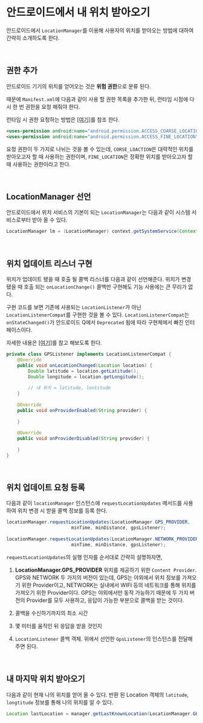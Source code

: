 # 안드로이드에서 내 위치 받아오기
안드로이드에서 `LocationManager`를 이용해 사용자의 위치를 받아오는 방법에 대하여 간략히 소개하도록 한다.

<br/>

## 권한 추가
안드로이드 기기의 위치를 얻어오는 것은 **위험 권한**으로 분류 된다.

때문에 `Manifest.xml`에 다음과 같이 사용 할 권한 목록을 추가한 뒤, 런타임 시점에 다시 한 번 권한을 요청 해줘야 한다.

런타임 시 권한 요청하는 방법은 [[여기]](https://github.com/ParkSangGwon/TedPermission)를 참조 한다.

```xml
<uses-permission android:name="android.permission.ACCESS_COARSE_LOCATION"/>
<uses-permission android:name="android.permission.ACCESS_FINE_LOCATION"/>
```

요청 권한이 두 가지로 나뉘는 것을 볼 수 있는데, `CORSE_LOACTION`은 대략적인 위치를 받아오고자 할 때 사용하는 권한이며, `FINE_LOCATION`은 정확한 위치를 받아오고자 할 때 사용하는 권한이라고 한다.

<br/>

## LocationManager 선언
안드로이드에서 위치 서비스의 기본이 되는 `LocationManager`는 다음과 같이 시스템 서비스로부터 받아 올 수 있다.
```java
LocationManager lm = (LocationManager) context.getSystemService(Context.LOCATION_SERVICE);
```

<br/>

## 위치 업데이트 리스너 구현
위치가 업데이트 됐을 때 호출 될 콜백 리스너를 다음과 같이 선언해준다. 위치가 변경 됐을 때 호출 되는 `onLocationChange()` 콜백만 구현해도 기능 사용에는 큰 무리가 없다.

구현 코드를 보면 기존에 사용되는 `LocationListener`가 아닌 `LocationListenerCompat`를 구현한 것을 볼 수 있다. `LocationListenerCompat`는 `onStateChanged()`가 안드로이드 Q에서 `Deprecated` 됨에 따라 구현체에서 빠진 인터페이스이다. 

자세한 내용은 [[여기]](https://developer.android.com/reference/android/location/LocationListener#onStatusChanged(java.lang.String,%20int,%20android.os.Bundle))를 참고 해보도록 한다.

```java
private class GPSListener implements LocationListenerCompat {
    @Override
    public void onLocationChanged(Location location) {
        Double latitude = location.getLatitude();
        Double longitude = location.getLongitude();
 
        // 내 위치 = latitude, lontitude
    }
 
    @Override
    public void onProviderEnabled(String provider) {
 
    }
 
    @Override
    public void onProviderDisabled(String provider) {
 
    }
}
```

<br/>

## 위치 업데이트 요청 등록
다음과 같이 `locationManager` 인스턴스에 `requestLocationUpdates` 메서드를 사용하여 위치 변경 시 받을 콜백 정보를 등록 한다.

```java
locationManager.requestLocationUpdates(LocationManager.GPS_PROVIDER, 
						minTime, minDistance, gpsListener);
                        
locationManager.requestLocationUpdates(LocationManager.NETWORK_PROVIDER,
						minTime, minDistance, gpsListener);
```

`requestLocationUpdates`의 실행 인자를 순서대로 간략히 설명하자면,

1. **LocationManager.GPS_PROVIDER**
위치를 제공하기 위한 `Content Provider`. GPS와 NETWORK 두 가지의 버전이 있는데, GPS는 야외에서 위치 정보를 가져오기 위한 Provider이고, NETWORK는 실내에서 WIFI 등의 네트워크를 통해 위치를 가져오기 위한 Provider이다. GPS는 야외에서만 동작 가능하기 때문에 두 가지 버전의 Provider를 모두 사용하고, 응답이 가능한 부분으로 콜백을 받는 것이다.

2. 콜백을 수신하기까지의 최소 시간

3. 몇 미터를 움직인 뒤 응답을 받을 것인지

4. `LocationListener` 콜백 객체. 위에서 선언한 `GpsListener`의 인스턴스를 전달해주면 된다.


<br/>

## 내 마지막 위치 받아오기
다음과 같이 현재 나의 위치를 얻어 올 수 있다. 반환 된 Location 객체의 `latitude`, `longtitude` 정보를 통해 나의 위치를 알 수 있다.

```java
Location lastLocation = manager.getLastKnownLocation(LocationManager.GPS_PROVIDER);
```
